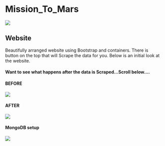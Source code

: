 # Mission_To_Mars

<img src = "https://ucsd.bootcampcontent.com/UCSD-Coding-Bootcamp/UCSDSAN201904DATA2/raw/master/02-Homework/12-Web-Scraping-and-Document-Databases/Instructions/Images/mission_to_mars.png">

## Website
Beautifully arranged website using Bootstrap and containers. There is button on the top that will Scrape the data for you.
Below is an initial look at the website.
#### Want to see what happens after the data is Scraped...Scroll below....

#### BEFORE
<img src="https://user-images.githubusercontent.com/46534353/61419649-fe441d80-a8b3-11e9-982a-01b0379937ba.png">

#### AFTER
<img src="https://user-images.githubusercontent.com/46534353/61419659-09974900-a8b4-11e9-8f6b-71891c5c304e.png">


#### MongoDB setup
<img src="https://user-images.githubusercontent.com/46534353/61419620-e2407c00-a8b3-11e9-9f2e-11da58499f0e.png">
